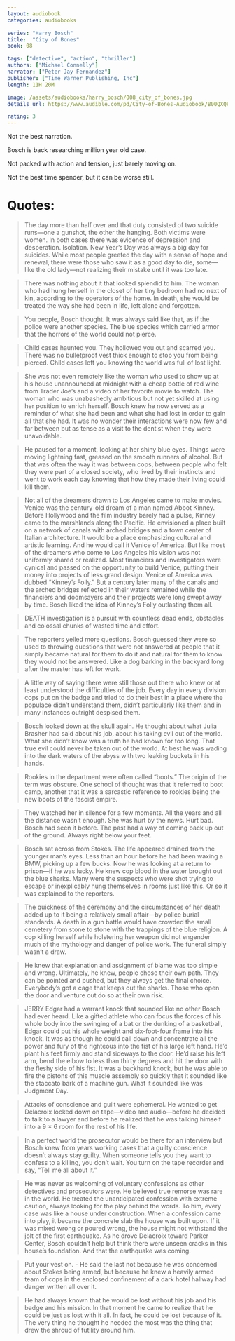 ```yaml
---
layout: audiobook
categories: audiobooks

series: "Harry Bosch"
title:  "City of Bones"
book: 08

tags: ["detective", "action", "thriller"]
authors: ["Michael Connelly"]
narrator: ["Peter Jay Fernandez"]
publisher: ["Time Warner Publishing, Inc"]
length: 11H 20M

image: /assets/audiobooks/harry_bosch/008_city_of_bones.jpg
details_url: https://www.audible.com/pd/City-of-Bones-Audiobook/B00QXQP3A2

rating: 3
---
```


Not the best narration.

Bosch is back researching million year old case. 

Not packed with action and tension, just barely moving on.

Not the best time spender, but it can be worse still.

# Quotes: 

> The day more than half over and that duty consisted of two suicide runs—one a gunshot, the other the hanging. Both victims were women. In both cases there was evidence of depression and desperation. Isolation. New Year’s Day was always a big day for suicides. While most people greeted the day with a sense of hope and renewal, there were those who saw it as a good day to die, some—like the old lady—not realizing their mistake until it was too late.

> There was nothing about it that looked splendid to him. The woman who had hung herself in the closet of her tiny bedroom had no next of kin, according to the operators of the home. In death, she would be treated the way she had been in life, left alone and forgotten.

> You people, Bosch thought. It was always said like that, as if the police were another species. The blue species which carried armor that the horrors of the world could not pierce.

> Child cases haunted you. They hollowed you out and scarred you. There was no bulletproof vest thick enough to stop you from being pierced. Child cases left you knowing the world was full of lost light.

> She was not even remotely like the woman who used to show up at his house unannounced at midnight with a cheap bottle of red wine from Trader Joe’s and a video of her favorite movie to watch. The woman who was unabashedly ambitious but not yet skilled at using her position to enrich herself. Bosch knew he now served as a reminder of what she had been and what she had lost in order to gain all that she had. It was no wonder their interactions were now few and far between but as tense as a visit to the dentist when they were unavoidable.

> He paused for a moment, looking at her shiny blue eyes. Things were moving lightning fast, greased on the smooth runners of alcohol. But that was often the way it was between cops, between people who felt they were part of a closed society, who lived by their instincts and went to work each day knowing that how they made their living could kill them.

> Not all of the dreamers drawn to Los Angeles came to make movies. Venice was the century-old dream of a man named Abbot Kinney. Before Hollywood and the film industry barely had a pulse, Kinney came to the marshlands along the Pacific. He envisioned a place built on a network of canals with arched bridges and a town center of Italian architecture. It would be a place emphasizing cultural and artistic learning. And he would call it Venice of America. But like most of the dreamers who come to Los Angeles his vision was not uniformly shared or realized. Most financiers and investigators were cynical and passed on the opportunity to build Venice, putting their money into projects of less grand design. Venice of America was dubbed “Kinney’s Folly.” But a century later many of the canals and the arched bridges reflected in their waters remained while the financiers and doomsayers and their projects were long swept away by time. Bosch liked the idea of Kinney’s Folly outlasting them all.

> DEATH investigation is a pursuit with countless dead ends, obstacles and colossal chunks of wasted time and effort.

> The reporters yelled more questions. Bosch guessed they were so used to throwing questions that were not answered at people that it simply became natural for them to do it and natural for them to know they would not be answered. Like a dog barking in the backyard long after the master has left for work.

> A little way of saying there were still those out there who knew or at least understood the difficulties of the job. Every day in every division cops put on the badge and tried to do their best in a place where the populace didn’t understand them, didn’t particularly like them and in many instances outright despised them.

> Bosch looked down at the skull again. He thought about what Julia Brasher had said about his job, about his taking evil out of the world. What she didn’t know was a truth he had known for too long. That true evil could never be taken out of the world. At best he was wading into the dark waters of the abyss with two leaking buckets in his hands.

> Rookies in the department were often called “boots.” The origin of the term was obscure. One school of thought was that it referred to boot camp, another that it was a sarcastic reference to rookies being the new boots of the fascist empire.

> They watched her in silence for a few moments. All the years and all the distance wasn’t enough. She was hurt by the news. Hurt bad. Bosch had seen it before. The past had a way of coming back up out of the ground. Always right below your feet.

> Bosch sat across from Stokes. The life appeared drained from the younger man’s eyes. Less than an hour before he had been waxing a BMW, picking up a few bucks. Now he was looking at a return to prison—if he was lucky. He knew cop blood in the water brought out the blue sharks. Many were the suspects who were shot trying to escape or inexplicably hung themselves in rooms just like this. Or so it was explained to the reporters.

> The quickness of the ceremony and the circumstances of her death added up to it being a relatively small affair—by police burial standards. A death in a gun battle would have crowded the small cemetery from stone to stone with the trappings of the blue religion. A cop killing herself while holstering her weapon did not engender much of the mythology and danger of police work. The funeral simply wasn’t a draw.

> He knew that explanation and assignment of blame was too simple and wrong. Ultimately, he knew, people chose their own path. They can be pointed and pushed, but they always get the final choice. Everybody’s got a cage that keeps out the sharks. Those who open the door and venture out do so at their own risk.

> JERRY Edgar had a warrant knock that sounded like no other Bosch had ever heard. Like a gifted athlete who can focus the forces of his whole body into the swinging of a bat or the dunking of a basketball, Edgar could put his whole weight and six-foot-four frame into his knock. It was as though he could call down and concentrate all the power and fury of the righteous into the fist of his large left hand. He’d plant his feet firmly and stand sideways to the door. He’d raise his left arm, bend the elbow to less than thirty degrees and hit the door with the fleshy side of his fist. It was a backhand knock, but he was able to fire the pistons of this muscle assembly so quickly that it sounded like the staccato bark of a machine gun. What it sounded like was Judgment Day.

> Attacks of conscience and guilt were ephemeral. He wanted to get Delacroix locked down on tape—video and audio—before he decided to talk to a lawyer and before he realized that he was talking himself into a 9 × 6 room for the rest of his life.

> In a perfect world the prosecutor would be there for an interview but Bosch knew from years working cases that a guilty conscience doesn’t always stay guilty. When someone tells you they want to confess to a killing, you don’t wait. You turn on the tape recorder and say, “Tell me all about it.”

> He was never as welcoming of voluntary confessions as other detectives and prosecutors were. He believed true remorse was rare in the world. He treated the unanticipated confession with extreme caution, always looking for the play behind the words. To him, every case was like a house under construction. When a confession came into play, it became the concrete slab the house was built upon. If it was mixed wrong or poured wrong, the house might not withstand the jolt of the first earthquake. As he drove Delacroix toward Parker Center, Bosch couldn’t help but think there were unseen cracks in this house’s foundation. And that the earthquake was coming.

> Put your vest on. - He said the last not because he was concerned about Stokes being armed, but because he knew a heavily armed team of cops in the enclosed confinement of a dark hotel hallway had danger written all over it.

> He had always known that he would be lost without his job and his badge and his mission. In that moment he came to realize that he could be just as lost with it all. In fact, he could be lost because of it. The very thing he thought he needed the most was the thing that drew the shroud of futility around him.